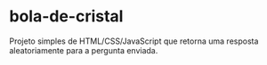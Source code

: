 # bola-de-cristal

Projeto simples de HTML/CSS/JavaScript que retorna uma resposta aleatoriamente para a pergunta enviada. 
